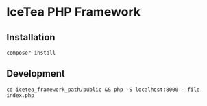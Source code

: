 # IceTea PHP Framework

## Installation
```composer install```

## Development
```cd icetea_framework_path/public && php -S localhost:8000 --file index.php```